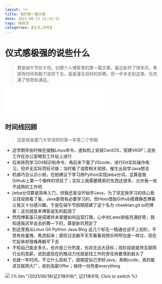 ```yaml
---
layout: 'n'
title: 我的第一篇文章
date: 2021-06-13 22:24:15
tags: 碎碎念
categories: [生活,学校]
---
```

# 仪式感极强的说些什么
>算是端午节前夕吧，创建个人博客里的第一篇文章。最近新开了很多坑，希望有时间有毅力坚持下去，虽是漫无目的的折腾，但一步步走到这里，也充满了惊奇和满足。
<!-- more -->

<iframe frameborder="no" border="0" marginwidth="0" marginheight="0" width=330 height=86 src="//music.163.com/outchain/player?type=2&id=16435049&auto=1&height=66"></iframe>

## 时间线回顾
>这是我来厦门大学读研的第一年第二个学期
- 这学期早些时候在接触Linux命令，虚拟机上安装CentOS，搭建VASP；这些工作在办公室微型工作站上进行
- 后来转而学习Git知识和命令，再后来下载了VScode，进行Git实际操作练习，但并无实际项目可做；当时看了油管相关视频，催生出自学Java想法
- 机缘巧合认识小胡，在她建议下学习用Python实现jieba分词，这算是我Github上第一个像样的项目了；实际上我需要摸索的东西还很多，允许我一些不成熟的工作吧
- jieba分词算是简单入门，但我还是没开始学Java，为了坚定我学习的信心我又找视频看了看，Java是很有必要学习的，但Hexo借助Github搭建静态博客让我又十分感兴趣，于是在端午节假期搭建了这个名为 cheektan.git.io的博客；这也就是本博客诞生的起源了
- 然而博客虽只是搭建并未掌握如何运营打理，心中对Latex排版充满好奇，我知道我迟早会去折腾一下的，算是新坑预定了
- 到这里我从Linux Git Python Java Blog 这几个却无一精通也谈不上初阶，不禁有些羞愧、焦虑起来；感叹过去躺平天天看看视频乐呵呵也是一样过，现在忙起来却很难再躺平下去
- 不知自己能走多久，也许是三分热度，也并无远大目标；现阶段就是馋互联网行业的高薪，说到底现在的推动力也就是找工作的责任快要落到肩头了
- 也就一年时间，不立什么目标了，就期望自己学好Java，刷刷code，真的能进互联网大厂，收到高薪Offer；保持一份热爱everything

![](https://cdn.jsdelivr.net/gh/cheektan/img@master/img/wallpaper.jpg)
{% btn "/2021/06/18/记21年618/", 记21年618, Click to switch %}